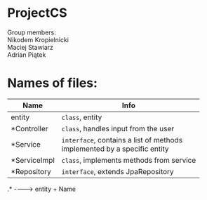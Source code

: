 # ProjectCS
Group members:\
  Nikodem Kropielnicki\
  Maciej Stawiarz\
  Adrian Piątek



# Names of files:

| Name         | Info                                                                             |
|--------------|----------------------------------------------------------------------------------|
| entity       | ```class```, entity                                                              |
| *Controller  | ```class```, handles input from the user                                         |
| *Service     | ```interface```, contains a list of methods<br/>implemented by a specific entity |
| *ServiceImpl | ```class```, implements methods from service                                     |
| *Repository  | ```interface```, extends JpaRepository                                           |
 .* ----> entity + Name